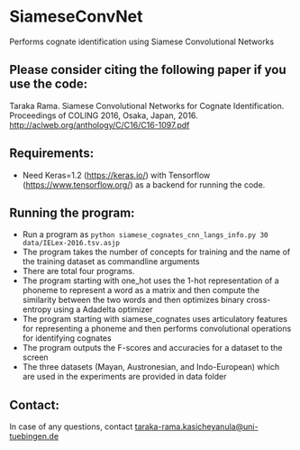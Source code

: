 # SiameseConvNet
Performs cognate identification using Siamese Convolutional Networks

## Please consider citing the following paper if you use the code:
Taraka Rama. Siamese Convolutional Networks for Cognate Identification. Proceedings of COLING 2016, Osaka, Japan, 2016.	http://aclweb.org/anthology/C/C16/C16-1097.pdf

## Requirements:
  - Need Keras=1.2 (https://keras.io/) with Tensorflow (https://www.tensorflow.org/) as a backend for running the code.
  
## Running the program:
 - Run a program as ```python siamese_cognates_cnn_langs_info.py 30 data/IELex-2016.tsv.asjp```
 - The program takes the number of concepts for training and the name of the training dataset as commandline arguments
 - There are total four programs. 
 - The program starting with one_hot uses the 1-hot representation of a phoneme to represent a word as a matrix and then compute the similarity between the two words and then optimizes binary cross-entropy using a Adadelta optimizer
 - The program starting with siamese_cognates uses articulatory features for representing a phoneme and then performs convolutional operations for identifying cognates
 - The program outputs the F-scores and accuracies for a dataset to the screen
 - The three datasets (Mayan, Austronesian, and Indo-European) which are used in the experiments are provided in data folder
  
## Contact:
In case of any questions, contact taraka-rama.kasicheyanula@uni-tuebingen.de

